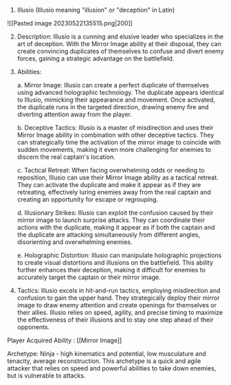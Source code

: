 1.  Illusio (Illusio meaning "illusion" or "deception" in Latin)

![[Pasted image 20230522135515.png|200]]

    
2.  Description: Illusio is a cunning and elusive leader who specializes in the art of deception. With the Mirror Image ability at their disposal, they can create convincing duplicates of themselves to confuse and divert enemy forces, gaining a strategic advantage on the battlefield.
    
3.  Abilities:
    
    a. Mirror Image: Illusio can create a perfect duplicate of themselves using advanced holographic technology. The duplicate appears identical to Illusio, mimicking their appearance and movement. Once activated, the duplicate runs in the targeted direction, drawing enemy fire and diverting attention away from the player.
    
    b. Deceptive Tactics: Illusio is a master of misdirection and uses their Mirror Image ability in combination with other deceptive tactics. They can strategically time the activation of the mirror image to coincide with sudden movements, making it even more challenging for enemies to discern the real captain's location.
    
    c. Tactical Retreat: When facing overwhelming odds or needing to reposition, Illusio can use their Mirror Image ability as a tactical retreat. They can activate the duplicate and make it appear as if they are retreating, effectively luring enemies away from the real captain and creating an opportunity for escape or regrouping.
    
    d. Illusionary Strikes: Illusio can exploit the confusion caused by their mirror image to launch surprise attacks. They can coordinate their actions with the duplicate, making it appear as if both the captain and the duplicate are attacking simultaneously from different angles, disorienting and overwhelming enemies.
    
    e. Holographic Distortion: Illusio can manipulate holographic projections to create visual distortions and illusions on the battlefield. This ability further enhances their deception, making it difficult for enemies to accurately target the captain or their mirror image.
    
4.  Tactics: Illusio excels in hit-and-run tactics, employing misdirection and confusion to gain the upper hand. They strategically deploy their mirror image to draw enemy attention and create openings for themselves or their allies. Illusio relies on speed, agility, and precise timing to maximize the effectiveness of their illusions and to stay one step ahead of their opponents.

Player Acquired Ability :  [[Mirror Image]]

Archetype: Ninja - high kinematics and potential, low musculature and tenacity, average reconstruction. This archetype is a quick and agile attacker that relies on speed and powerful abilities to take down enemies, but is vulnerable to attacks. 